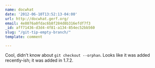 ```yaml
---
name: docwhat
date: '2012-06-10T13:52:13-04:00'
url: http://docwhat.gerf.org/
email: 4e8076a0fdac6b8f284d8b316efdf7f3
_id: aff71436-d3d4-4f81-a134-854ec52bb560
slug: "/git-tip-empty-branch/"
template: comment

---
```


Cool, didn't know about <code>git checkout --orphan</code>. Looks like it was added recently-ish; it was added in 1.7.2.

